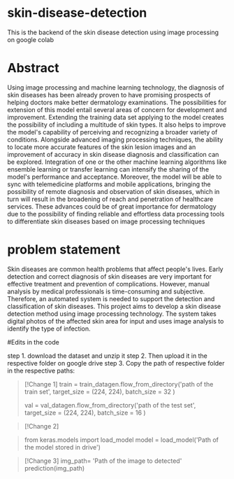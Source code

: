 # skin-disease-detection
This is the backend of the skin disease detection using image processing on google colab

# Abstract
 Using image processing and machine learning technology, the diagnosis of skin diseases has been
 already proven to have promising prospects of helping doctors make better dermatology examinations.
 The possibilities for extension of this model entail several areas of concern for development and
 improvement. Extending the training data set applying to the model creates the possibility of including a
 multitude of skin types. It also helps to improve the model's capability of perceiving and recognizing a
 broader variety of conditions. Alongside advanced imaging processing techniques, the ability to locate
 more accurate features of the skin lesion images and an improvement of accuracy in skin disease
 diagnosis and classification can be explored. Integration of one or the other machine learning algorithms
 like ensemble learning or transfer learning can intensify the sharing of the model's performance and
 acceptance. Moreover, the model will be able to sync with telemedicine platforms and mobile
 applications, bringing the possibility of remote diagnosis and observation of skin diseases, which in turn
 will result in the broadening of reach and penetration of healthcare services. These advances could be of
 great importance for dermatology due to the possibility of finding reliable and effortless data processing
 tools to differentiate skin diseases based on image processing techniques

 # problem statement
  Skin diseases are common health problems that affect people's lives. Early
 detection and correct diagnosis of skin diseases are very important for
 effective treatment and prevention of complications. However, manual
 analysis by medical professionals is time-consuming and subjective.
 Therefore, an automated system is needed to support the detection and
 classification of skin diseases. This project aims to develop a skin disease
 detection method using image processing technology. The system takes
 digital photos of the affected skin area for input and uses image analysis to
 identify the type of infection. 

#Edits in the code

step 1. download the dataset and unzip it
step 2. Then upload it in the respective folder on google drive 
step 3. Copy the path of respective folder in the respective paths:

> [!Change 1]
> train = train_datagen.flow_from_directory('path of the train set',
>                                                 target_size = (224, 224),
>                                                 batch_size = 32
>                                         )
>
>val = val_datagen.flow_from_directory('path of the test set',
>                                                target_size = (224, 224),
>                                                 batch_size = 16
>                                      )

                                      
> [!Change 2]

>from keras.models import load_model
>model = load_model('Path  of the model stored in drive')

> [!Change 3]
> img_path= 'Path of the image to detected'
>prediction(img_path)



